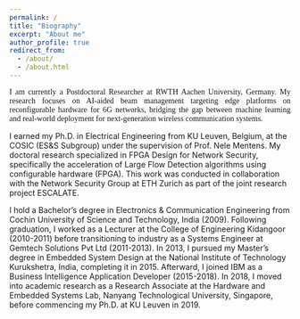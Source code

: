 ```yaml
---
permalink: /
title: "Biography"
excerpt: "About me"
author_profile: true
redirect_from: 
  - /about/
  - /about.html
---
```


<p style="font-size:100%;text-align:justify;font-family:Times New Roman;">
</p>
<p style="font-size:100%;text-align:justify;font-family:Times New Roman;">
I am currently a Postdoctoral Researcher at RWTH Aachen University, Germany. My research focuses on AI-aided beam management targeting edge platforms on reconfigurable hardware for 6G networks, bridging the gap between machine learning and real-world deployment for next-generation wireless communication systems.
</p>
<p style="font-size:100%;text-align:justify;font-family:Times New Roman;">
  
I earned my Ph.D. in Electrical Engineering from KU Leuven, Belgium, at the COSIC (ES&S Subgroup) under the supervision of Prof. Nele Mentens. My doctoral research specialized in FPGA Design for Network Security, specifically the acceleration of Large Flow Detection algorithms using configurable hardware (FPGA). This work was conducted in collaboration with the Network Security Group at ETH Zurich as part of the joint research project ESCALATE.

I hold a Bachelor’s degree in Electronics & Communication Engineering from Cochin University of Science and Technology, India (2009). Following graduation, I worked as a Lecturer at the College of Engineering Kidangoor (2010-2011) before transitioning to industry as a Systems Engineer at Gemtech Solutions Pvt Ltd (2011-2013). In 2013, I pursued my Master’s degree in Embedded System Design at the National Institute of Technology Kurukshetra, India, completing it in 2015. Afterward, I joined IBM as a Business Intelligence Application Developer (2015-2018). In 2018, I moved into academic research as a Research Associate at the Hardware and Embedded Systems Lab, Nanyang Technological University, Singapore, before commencing my Ph.D. at KU Leuven in 2019.
  
</p>
<!-- <p style="font-size:100%;text-align:justify;font-family:Times New Roman;">

</p> -->
<!-- [My KU Leuven webpage](https://www.esat.kuleuven.be/cosic/people/arish-sateesan/) -->
<!-- <p style="font-size:100%;text-align:justify;font-family:Times New Roman;">
<a href="https://www.esat.kuleuven.be/cosic/people/arish-sateesan/" target="_blank">My KU Leuven webpage</a> -->
<!-- </p> -->
<!--
<p style="font-size:100%;text-align:justify;font-family:Times New Roman;">
Work address:<br>
</p>
<div itemscope itemtype="https://schema.org/Person">
  <p style="font-size:100%;text-align:justify;font-family:Times New Roman;">
  <span itemprop="name">Arish Sateesan<br></span> 
   <span itemprop="jobTitle">Postdoctoral researcher, RWTH Aachen University</span></p>
  <div itemprop="address" itemscope itemtype="https://schema.org/PostalAddress">
    <p style="font-size:100%;text-align:justify;font-family:Times New Roman;">
    <span itemprop="streetAddress">
      C046, iNETS, Kackertstrasse 9,
    </span>
    <span itemprop="postalCode">52072</span>
    <span itemprop="addressLocality">Aachen</span>,
    <span itemprop="addressRegion">Germany</span></p>
  </div>
  <span itemprop="telephone"></span>
  <a href="mailto:arish.sateesan@kuleuven.be" itemprop="email"> </a> -->
<!--  <a href="https://www.esat.kuleuven.be/cosic/people/arish-sateesan/" itemprop="url"> My home page</a> -->

